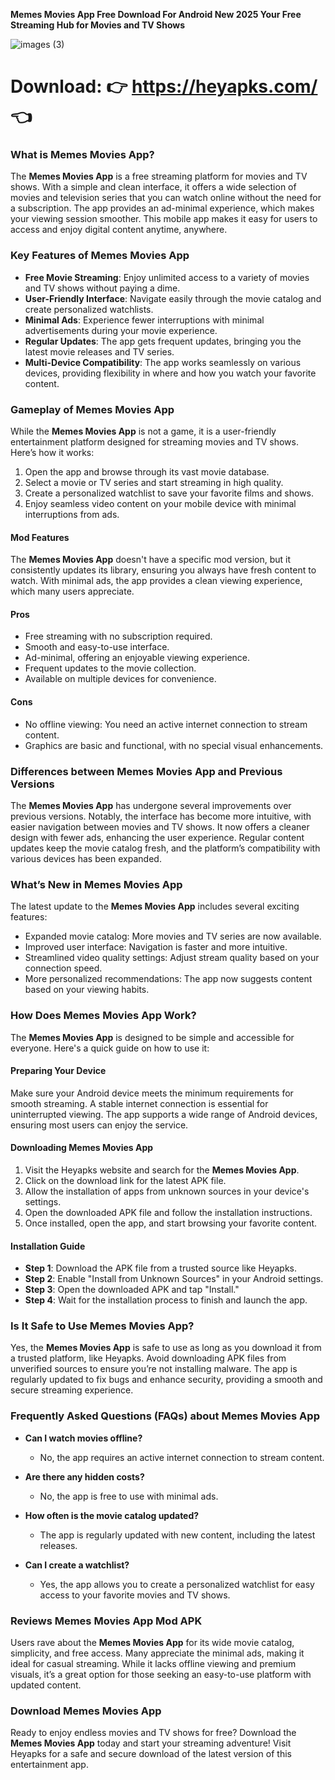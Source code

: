 **Memes Movies App Free Download For Android New 2025 Your Free Streaming Hub for Movies and TV Shows**

![images (3)](https://github.com/user-attachments/assets/f4fad0fd-d750-4485-9ac8-681ce26302a2)

# Download: 👉 https://heyapks.com/ 👈


### What is Memes Movies App?

The **Memes Movies App** is a free streaming platform for movies and TV shows. With a simple and clean interface, it offers a wide selection of movies and television series that you can watch online without the need for a subscription. The app provides an ad-minimal experience, which makes your viewing session smoother. This mobile app makes it easy for users to access and enjoy digital content anytime, anywhere.

### Key Features of Memes Movies App

- **Free Movie Streaming**: Enjoy unlimited access to a variety of movies and TV shows without paying a dime.
- **User-Friendly Interface**: Navigate easily through the movie catalog and create personalized watchlists.
- **Minimal Ads**: Experience fewer interruptions with minimal advertisements during your movie experience.
- **Regular Updates**: The app gets frequent updates, bringing you the latest movie releases and TV series.
- **Multi-Device Compatibility**: The app works seamlessly on various devices, providing flexibility in where and how you watch your favorite content.

### Gameplay of Memes Movies App

While the **Memes Movies App** is not a game, it is a user-friendly entertainment platform designed for streaming movies and TV shows. Here’s how it works:

1. Open the app and browse through its vast movie database.
2. Select a movie or TV series and start streaming in high quality.
3. Create a personalized watchlist to save your favorite films and shows.
4. Enjoy seamless video content on your mobile device with minimal interruptions from ads.

#### Mod Features

The **Memes Movies App** doesn't have a specific mod version, but it consistently updates its library, ensuring you always have fresh content to watch. With minimal ads, the app provides a clean viewing experience, which many users appreciate.

#### Pros

- Free streaming with no subscription required.
- Smooth and easy-to-use interface.
- Ad-minimal, offering an enjoyable viewing experience.
- Frequent updates to the movie collection.
- Available on multiple devices for convenience.

#### Cons

- No offline viewing: You need an active internet connection to stream content.
- Graphics are basic and functional, with no special visual enhancements.
  
### Differences between Memes Movies App and Previous Versions

The **Memes Movies App** has undergone several improvements over previous versions. Notably, the interface has become more intuitive, with easier navigation between movies and TV shows. It now offers a cleaner design with fewer ads, enhancing the user experience. Regular content updates keep the movie catalog fresh, and the platform’s compatibility with various devices has been expanded.

### What’s New in Memes Movies App

The latest update to the **Memes Movies App** includes several exciting features:

- Expanded movie catalog: More movies and TV series are now available.
- Improved user interface: Navigation is faster and more intuitive.
- Streamlined video quality settings: Adjust stream quality based on your connection speed.
- More personalized recommendations: The app now suggests content based on your viewing habits.

### How Does Memes Movies App Work?

The **Memes Movies App** is designed to be simple and accessible for everyone. Here's a quick guide on how to use it:

#### Preparing Your Device

Make sure your Android device meets the minimum requirements for smooth streaming. A stable internet connection is essential for uninterrupted viewing. The app supports a wide range of Android devices, ensuring most users can enjoy the service.

#### Downloading Memes Movies App

1. Visit the Heyapks website and search for the **Memes Movies App**.
2. Click on the download link for the latest APK file.
3. Allow the installation of apps from unknown sources in your device's settings.
4. Open the downloaded APK file and follow the installation instructions.
5. Once installed, open the app, and start browsing your favorite content.

#### Installation Guide

- **Step 1**: Download the APK file from a trusted source like Heyapks.
- **Step 2**: Enable "Install from Unknown Sources" in your Android settings.
- **Step 3**: Open the downloaded APK and tap "Install."
- **Step 4**: Wait for the installation process to finish and launch the app.
  
### Is It Safe to Use Memes Movies App?

Yes, the **Memes Movies App** is safe to use as long as you download it from a trusted platform, like Heyapks. Avoid downloading APK files from unverified sources to ensure you’re not installing malware. The app is regularly updated to fix bugs and enhance security, providing a smooth and secure streaming experience.

### Frequently Asked Questions (FAQs) about Memes Movies App

- **Can I watch movies offline?**
  - No, the app requires an active internet connection to stream content.
  
- **Are there any hidden costs?**
  - No, the app is free to use with minimal ads.
  
- **How often is the movie catalog updated?**
  - The app is regularly updated with new content, including the latest releases.
  
- **Can I create a watchlist?**
  - Yes, the app allows you to create a personalized watchlist for easy access to your favorite movies and TV shows.

### Reviews Memes Movies App Mod APK

Users rave about the **Memes Movies App** for its wide movie catalog, simplicity, and free access. Many appreciate the minimal ads, making it ideal for casual streaming. While it lacks offline viewing and premium visuals, it’s a great option for those seeking an easy-to-use platform with updated content.

### Download Memes Movies App

Ready to enjoy endless movies and TV shows for free? Download the **Memes Movies App** today and start your streaming adventure! Visit Heyapks for a safe and secure download of the latest version of this entertainment app.

